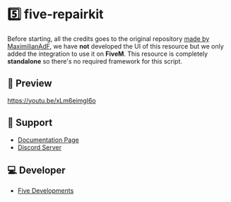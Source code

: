 # 5️⃣ five-repairkit
Before starting, all the credits goes to the original repository [made by MaximilianAdF](https://github.com/MaximilianAdF/NoPixel-MiniGames-4.0), we have **not** developed the UI of this resource but we only added the integration to use it on **FiveM**.
This resource is completely **standalone** so there's no required framework for this script.

## 👀 Preview
https://youtu.be/xLm6eimgI6o

## 🤝 Support
- [Documentation Page](https://five-developments.gitbook.io/scripts/scripts/five-repairkit/setup)
- [Discord Server](https://discord.gg/547nKvQhZ7)

## 💻 Developer
- [Five Developments](https://discord.gg/547nKvQhZ7)
